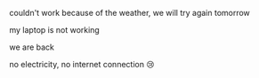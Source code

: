 couldn't work because of the weather, we will try again tomorrow 

my laptop is not working 

we are back

no electricity, no internet connection 😢 
